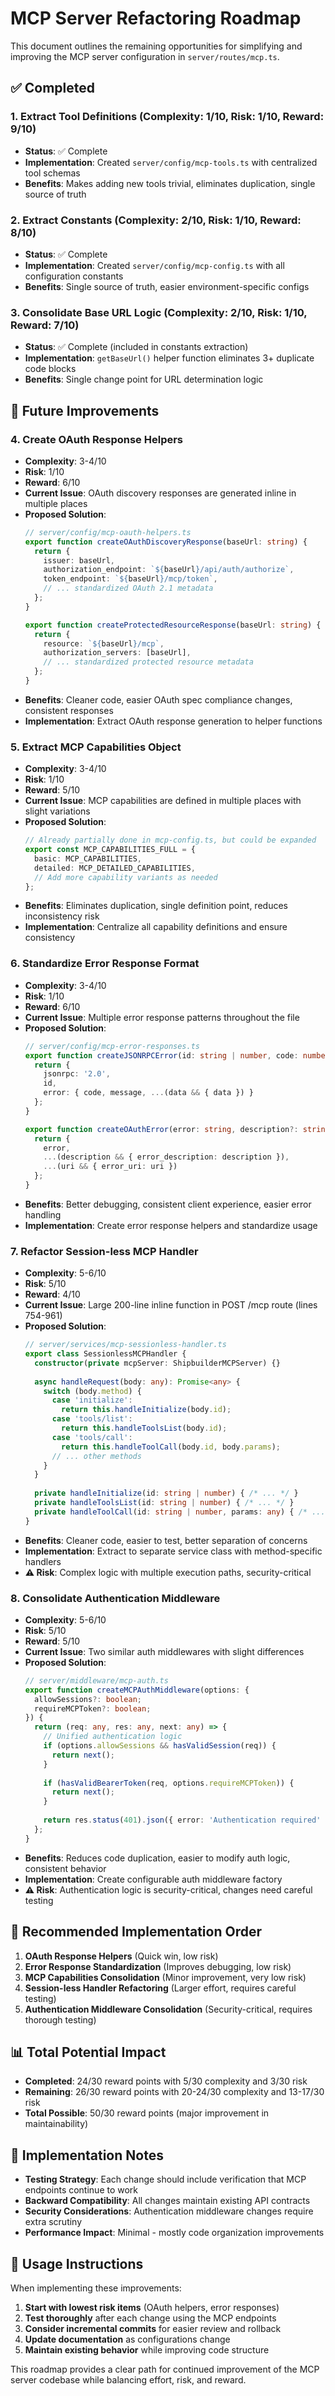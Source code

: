 # MCP Server Refactoring Roadmap

This document outlines the remaining opportunities for simplifying and improving the MCP server configuration in `server/routes/mcp.ts`.

## ✅ Completed

### 1. Extract Tool Definitions (Complexity: 1/10, Risk: 1/10, Reward: 9/10)
- **Status**: ✅ Complete
- **Implementation**: Created `server/config/mcp-tools.ts` with centralized tool schemas
- **Benefits**: Makes adding new tools trivial, eliminates duplication, single source of truth

### 2. Extract Constants (Complexity: 2/10, Risk: 1/10, Reward: 8/10)
- **Status**: ✅ Complete
- **Implementation**: Created `server/config/mcp-config.ts` with all configuration constants
- **Benefits**: Single source of truth, easier environment-specific configs

### 3. Consolidate Base URL Logic (Complexity: 2/10, Risk: 1/10, Reward: 7/10)
- **Status**: ✅ Complete (included in constants extraction)
- **Implementation**: `getBaseUrl()` helper function eliminates 3+ duplicate code blocks
- **Benefits**: Single change point for URL determination logic

## 🔮 Future Improvements

### 4. Create OAuth Response Helpers
- **Complexity**: 3-4/10
- **Risk**: 1/10
- **Reward**: 6/10
- **Current Issue**: OAuth discovery responses are generated inline in multiple places
- **Proposed Solution**:
  ```typescript
  // server/config/mcp-oauth-helpers.ts
  export function createOAuthDiscoveryResponse(baseUrl: string) {
    return {
      issuer: baseUrl,
      authorization_endpoint: `${baseUrl}/api/auth/authorize`,
      token_endpoint: `${baseUrl}/mcp/token`,
      // ... standardized OAuth 2.1 metadata
    };
  }
  
  export function createProtectedResourceResponse(baseUrl: string) {
    return {
      resource: `${baseUrl}/mcp`,
      authorization_servers: [baseUrl],
      // ... standardized protected resource metadata
    };
  }
  ```
- **Benefits**: Cleaner code, easier OAuth spec compliance changes, consistent responses
- **Implementation**: Extract OAuth response generation to helper functions

### 5. Extract MCP Capabilities Object
- **Complexity**: 3-4/10
- **Risk**: 1/10
- **Reward**: 5/10
- **Current Issue**: MCP capabilities are defined in multiple places with slight variations
- **Proposed Solution**:
  ```typescript
  // Already partially done in mcp-config.ts, but could be expanded
  export const MCP_CAPABILITIES_FULL = {
    basic: MCP_CAPABILITIES,
    detailed: MCP_DETAILED_CAPABILITIES,
    // Add more capability variants as needed
  };
  ```
- **Benefits**: Eliminates duplication, single definition point, reduces inconsistency risk
- **Implementation**: Centralize all capability definitions and ensure consistency

### 6. Standardize Error Response Format
- **Complexity**: 3-4/10
- **Risk**: 1/10
- **Reward**: 6/10
- **Current Issue**: Multiple error response patterns throughout the file
- **Proposed Solution**:
  ```typescript
  // server/config/mcp-error-responses.ts
  export function createJSONRPCError(id: string | number, code: number, message: string, data?: any) {
    return {
      jsonrpc: '2.0',
      id,
      error: { code, message, ...(data && { data }) }
    };
  }
  
  export function createOAuthError(error: string, description?: string, uri?: string) {
    return {
      error,
      ...(description && { error_description: description }),
      ...(uri && { error_uri: uri })
    };
  }
  ```
- **Benefits**: Better debugging, consistent client experience, easier error handling
- **Implementation**: Create error response helpers and standardize usage

### 7. Refactor Session-less MCP Handler
- **Complexity**: 5-6/10
- **Risk**: 5/10
- **Reward**: 4/10
- **Current Issue**: Large 200-line inline function in POST /mcp route (lines 754-961)
- **Proposed Solution**:
  ```typescript
  // server/services/mcp-sessionless-handler.ts
  export class SessionlessMCPHandler {
    constructor(private mcpServer: ShipbuilderMCPServer) {}
    
    async handleRequest(body: any): Promise<any> {
      switch (body.method) {
        case 'initialize':
          return this.handleInitialize(body.id);
        case 'tools/list':
          return this.handleToolsList(body.id);
        case 'tools/call':
          return this.handleToolCall(body.id, body.params);
        // ... other methods
      }
    }
    
    private handleInitialize(id: string | number) { /* ... */ }
    private handleToolsList(id: string | number) { /* ... */ }
    private handleToolCall(id: string | number, params: any) { /* ... */ }
  }
  ```
- **Benefits**: Cleaner code, easier to test, better separation of concerns
- **Implementation**: Extract to separate service class with method-specific handlers
- **⚠️ Risk**: Complex logic with multiple execution paths, security-critical

### 8. Consolidate Authentication Middleware
- **Complexity**: 5-6/10
- **Risk**: 5/10
- **Reward**: 5/10
- **Current Issue**: Two similar auth middlewares with slight differences
- **Proposed Solution**:
  ```typescript
  // server/middleware/mcp-auth.ts
  export function createMCPAuthMiddleware(options: {
    allowSessions?: boolean;
    requireMCPToken?: boolean;
  }) {
    return (req: any, res: any, next: any) => {
      // Unified authentication logic
      if (options.allowSessions && hasValidSession(req)) {
        return next();
      }
      
      if (hasValidBearerToken(req, options.requireMCPToken)) {
        return next();
      }
      
      return res.status(401).json({ error: 'Authentication required' });
    };
  }
  ```
- **Benefits**: Reduces code duplication, easier to modify auth logic, consistent behavior
- **Implementation**: Create configurable auth middleware factory
- **⚠️ Risk**: Authentication logic is security-critical, changes need careful testing

## 🎯 Recommended Implementation Order

1. **OAuth Response Helpers** (Quick win, low risk)
2. **Error Response Standardization** (Improves debugging, low risk)
3. **MCP Capabilities Consolidation** (Minor improvement, very low risk)
4. **Session-less Handler Refactoring** (Larger effort, requires careful testing)
5. **Authentication Middleware Consolidation** (Security-critical, requires thorough testing)

## 📊 Total Potential Impact

- **Completed**: 24/30 reward points with 5/30 complexity and 3/30 risk
- **Remaining**: 26/30 reward points with 20-24/30 complexity and 13-17/30 risk
- **Total Possible**: 50/30 reward points (major improvement in maintainability)

## 🔧 Implementation Notes

- **Testing Strategy**: Each change should include verification that MCP endpoints continue to work
- **Backward Compatibility**: All changes maintain existing API contracts
- **Security Considerations**: Authentication middleware changes require extra scrutiny
- **Performance Impact**: Minimal - mostly code organization improvements

## 📝 Usage Instructions

When implementing these improvements:

1. **Start with lowest risk items** (OAuth helpers, error responses)
2. **Test thoroughly** after each change using the MCP endpoints
3. **Consider incremental commits** for easier review and rollback
4. **Update documentation** as configurations change
5. **Maintain existing behavior** while improving code structure

This roadmap provides a clear path for continued improvement of the MCP server codebase while balancing effort, risk, and reward.